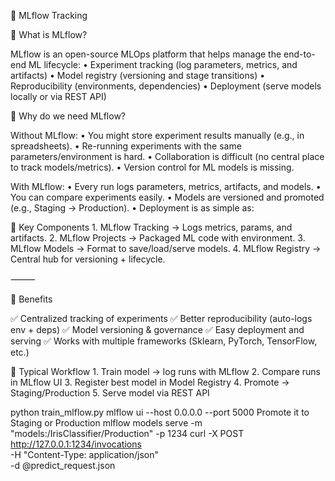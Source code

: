 📂 MLflow Tracking

🔹 What is MLflow?

MLflow is an open-source MLOps platform that helps manage the end-to-end ML lifecycle:
	•	Experiment tracking (log parameters, metrics, and artifacts)
	•	Model registry (versioning and stage transitions)
	•	Reproducibility (environments, dependencies)
	•	Deployment (serve models locally or via REST API)

🔹 Why do we need MLflow?

Without MLflow:
	•	You might store experiment results manually (e.g., in spreadsheets).
	•	Re-running experiments with the same parameters/environment is hard.
	•	Collaboration is difficult (no central place to track models/metrics).
	•	Version control for ML models is missing.

With MLflow:
	•	Every run logs parameters, metrics, artifacts, and models.
	•	You can compare experiments easily.
	•	Models are versioned and promoted (e.g., Staging → Production).
	•	Deployment is as simple as:

🔹 Key Components
	1.	MLflow Tracking → Logs metrics, params, and artifacts.
	2.	MLflow Projects → Packaged ML code with environment.
	3.	MLflow Models → Format to save/load/serve models.
	4.	MLflow Registry → Central hub for versioning + lifecycle.

⸻

🔹 Benefits

✅ Centralized tracking of experiments
✅ Better reproducibility (auto-logs env + deps)
✅ Model versioning & governance
✅ Easy deployment and serving
✅ Works with multiple frameworks (Sklearn, PyTorch, TensorFlow, etc.)

🔹 Typical Workflow
	1.	Train model → log runs with MLflow
	2.	Compare runs in MLflow UI
	3.	Register best model in Model Registry
	4.	Promote → Staging/Production
	5.	Serve model via REST API


python train_mlflow.py
mlflow ui --host 0.0.0.0 --port 5000
Promote it to Staging or Production
mlflow models serve -m "models:/IrisClassifier/Production" -p 1234
curl -X POST http://127.0.0.1:1234/invocations \
  -H "Content-Type: application/json" \
  -d @predict_request.json

